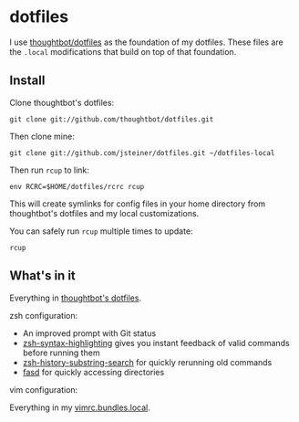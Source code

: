 # dotfiles

I use [thoughtbot/dotfiles] as the foundation of my dotfiles. These files are the
`.local` modifications that build on top of that foundation.

[thoughtbot/dotfiles]: https://github.com/thoughtbot/dotfiles

## Install

Clone thoughtbot's dotfiles:

    git clone git://github.com/thoughtbot/dotfiles.git

Then clone mine:

    git clone git://github.com/jsteiner/dotfiles.git ~/dotfiles-local

Then run `rcup` to link:

    env RCRC=$HOME/dotfiles/rcrc rcup

This will create symlinks for config files in your home directory from
thoughtbot's dotfiles and my local customizations.

You can safely run `rcup` multiple times to update:

    rcup

## What's in it

Everything in [thoughtbot's dotfiles].

[thoughtbot's dotfiles]: https://github.com/thoughtbot/dotfiles

zsh configuration:

* An improved prompt with Git status
* [zsh-syntax-highlighting] gives you instant feedback of valid commands before
  running them
* [zsh-history-substring-search] for quickly rerunning old commands
* [fasd] for quickly accessing directories

[zsh-syntax-highlighting]: https://github.com/zsh-users/zsh-syntax-highlighting
[zsh-history-substring-search]: https://github.com/zsh-users/zsh-history-substring-search
[fasd]: https://github.com/clvv/fasd

vim configuration:

Everything in my [vimrc.bundles.local].

[vimrc.bundles.local]: https://github.com/jsteiner/dotfiles-local/blob/master/vimrc.bundles.local
